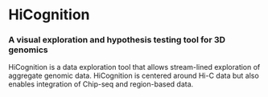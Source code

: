 # HiCognition

### A visual exploration and hypothesis testing tool for 3D genomics

HiCognition is a data exploration tool that allows stream-lined exploration of aggregate genomic data. HiCognition is centered around Hi-C data but also enables integration of Chip-seq and region-based data.